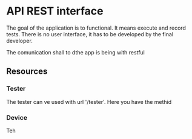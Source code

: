 API REST interface
===================


The goal of the application is to functional. It means execute and record tests.
There is no user interface, it has to be developed by the final developer.

The comunication shall to dthe app is being with restful


Resources
---------

### Tester

The tester can ve used with url '/tester'. Here you have the methid

### Device

Teh

